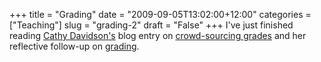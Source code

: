 +++
title = "Grading"
date = "2009-09-05T13:02:00+12:00"
categories = ["Teaching"]
slug = "grading-2"
draft = "False"
+++
I've just finished reading [Cathy
Davidson's](https://www.hastac.org/users/cathy-davidson) blog entry on
[crowd-sourcing
grades](http://www.hastac.org/blogs/cathy-davidson/how-crowdsource-grading)
and her reflective follow-up on
[grading](http://www.hastac.org/blogs/cathy-davidson/crowdsourcing-grading-follow).

